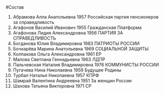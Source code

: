 #Состав
1. Абрамова Алла Анатольевна 1957 Российская партия пенсионеров за справедливость
2. Агафонов Василий Иванович 1955 Гражданская Платформа
3. Агафонова Лидия Александровна 1956 ПАРТИЯ ЗА СПРАВЕДЛИВОСТЬ
4. Богданова Юлия Владимировна 1983 ПАТРИОТЫ РОССИИ
5. Бочкарёва Марина Анатольевна 1969 СОЦИАЛЬНОЙ ЗАЩИТЫ
6. Колпакова Ольга Александровна 1961 ЕР
7. Малова Светлана Геннадьевна 1963 ЛДПР
8. Пальчевская Наталия Владимировна 1976 КОММУНИСТЫ РОССИИ
9. Пугачева Нина Николаевна 1959 Будущее Родины
10. Турбал Наталья Николаевна 1957 КПРФ
11. Шамрай Валентина Андреевна 1951 За женщин России
12. Шахова Татьяна Викторовна 1971 СР
